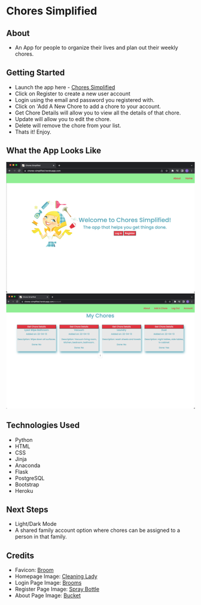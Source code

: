 # Chores Simplified

## About
- An App for people to organize their lives and plan out their weekly chores.

## Getting Started
- Launch the app here - <a href="https://chores-simplified.herokuapp.com/">Chores Simplified</a>
- Click on Register to create a new user account
- Login using the email and password you registered with.
- Click on 'Add A New Chore to add a chore to your account.
- Get Chore Details will allow you to view all the details of that chore.
- Update will allow you to edit the chore.
- Delete will remove the chore from your list.
- Thats it! Enjoy.

## What the App Looks Like
![Homepage](/myapp/static/Homepage.png)
![AccountPage](myapp/static/Account%20Page.png)

## Technologies Used
- Python
- HTML
- CSS
- Jinja
- Anaconda
- Flask
- PostgreSQL
- Bootstrap
- Heroku

## Next Steps
- Light/Dark Mode
- A shared family account option where chores can be assigned to a person in that family.

## Credits
- Favicon: [Broom](https://in.pinterest.com/pin/780741285390116314/)
- Homepage Image: [Cleaning Lady](http://clipart-library.com/clipart/AibjGkXbT.htm)
- Login Page Image: [Brooms](https://www.storyblocks.com/images/stock/brooms-vector-cartoon-r7f5-a8x_-j6grmemf)
- Register Page Image: [Spray Bottle](https://www.istockphoto.com/vector/cleaning-spray-bottle-gm1224047078-359762378)
- About Page Image: [Bucket](https://www.pinclipart.com/pins/cleaning-supplies-clipart/)